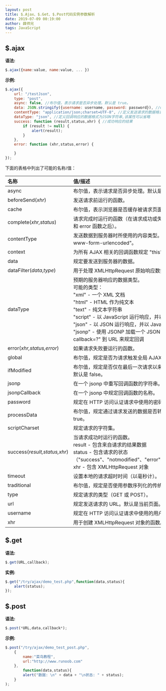 ```yaml
---
layout: post
title: $.Ajax、$.Get、$.Post代码实例参数解析
date: 2019-07-09 00:19:00
author: 薛师兄
tags: JavaScript
---
```

## $.ajax

**语法:**

```js
$.ajax({name:value, name:value, ... })
```

**示例:**

```js
$.ajax({
    url: "/testJson",
    type: "post",
    async: false, //布尔值，表示请求是否异步处理。默认是 true。
    data: JSON.stringify({username: username, password: password}), //data表示发送的数据
    contentType: "application/json;charset=UTF-8", //定义发送请求的数据格式为JSON字符串
    dataType: "json", //定义回调响应的数据格式为JSON字符串,该属性可以省略
    success: function (result,status,xhr) { //成功响应的结果
        if (result != null) {
            alert(result);
        }
    },
    error: function (xhr,status,error) {

    }
});
```

下面的表格中列出了可能的名称/值：

| 名称                         | 值/描述                                                      |
| :--------------------------- | :----------------------------------------------------------- |
| async                        | 布尔值，表示请求是否异步处理。默认是 true。                  |
| beforeSend(*xhr*)            | 发送请求前运行的函数。                                       |
| cache                        | 布尔值，表示浏览器是否缓存被请求页面。默认是 true。          |
| complete(*xhr,status*)       | 请求完成时运行的函数（在请求成功或失败之后均调用，即在 success 和 error 函数之后）。 |
| contentType                  | 发送数据到服务器时所使用的内容类型。默认是："application/x-www-form-urlencoded"。 |
| context                      | 为所有 AJAX 相关的回调函数规定 "this" 值。                   |
| data                         | 规定要发送到服务器的数据。                                   |
| dataFilter(*data*,*type*)    | 用于处理 XMLHttpRequest 原始响应数据的函数。                 |
| dataType                     | 预期的服务器响应的数据类型。<br />可能的类型：<br />"xml" - 一个 XML 文档<br />"html" - HTML 作为纯文本<br />"text" - 纯文本字符串<br />"script" - 以 JavaScript 运行响应，并以纯文本返回<br />"json" - 以 JSON 运行响应，并以 JavaScript 对象返回<br />"jsonp" - 使用 JSONP 加载一个 JSON 块，将添加一个 "?callback=?" 到 URL 来规定回调 |
| error(*xhr,status,error*)    | 如果请求失败要运行的函数。                                   |
| global                       | 布尔值，规定是否为请求触发全局 AJAX 事件处理程序。默认是 true。 |
| ifModified                   | 布尔值，规定是否仅在最后一次请求以来响应发生改变时才请求成功。默认是 false。 |
| jsonp                        | 在一个 jsonp 中重写回调函数的字符串。                        |
| jsonpCallback                | 在一个 jsonp 中规定回调函数的名称。                          |
| password                     | 规定在 HTTP 访问认证请求中使用的密码。                       |
| processData                  | 布尔值，规定通过请求发送的数据是否转换为查询字符串。默认是 true。 |
| scriptCharset                | 规定请求的字符集。                                           |
| success(*result,status,xhr*) | 当请求成功时运行的函数。<br /> result - 包含来自请求的结果数据<br />status - 包含请求的状态（"success"、"notmodified"、"error"、"timeout"、"parsererror"）<br />xhr - 包含 XMLHttpRequest 对象 |
| timeout                      | 设置本地的请求超时时间（以毫秒计）。                         |
| traditional                  | 布尔值，规定是否使用参数序列化的传统样式。                   |
| type                         | 规定请求的类型（GET 或 POST）。                              |
| url                          | 规定发送请求的 URL。默认是当前页面。                         |
| username                     | 规定在 HTTP 访问认证请求中使用的用户名。                     |
| xhr                          | 用于创建 XMLHttpRequest 对象的函数。                         |

## $.get

**语法:**

```js
$.get(URL,callback);
```

**实例:**

```js
$.get("/try/ajax/demo_test.php",function(data,status){
    alert(status);
});
```


## $.post

**语法:**

```js
$.post(*URL,data,callback*);
```

**示例:**

```js
$.post("/try/ajax/demo_test_post.php",
    {
        name:"菜鸟教程",
        url:"http://www.runoob.com"
    },
        function(data,status){
        alert("数据: \n" + data + "\n状态: " + status);
    }
);
```